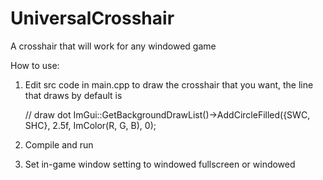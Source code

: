 # UniversalCrosshair
A crosshair that will work for any windowed game

How to use:
1. Edit src code in main.cpp to draw the crosshair that you want, the line that draws by default is
   
	// draw dot
	ImGui::GetBackgroundDrawList()->AddCircleFilled({SWC, SHC}, 2.5f, ImColor(R, G, B), 0);

2. Compile and run
3. Set in-game window setting to windowed fullscreen or windowed
